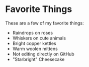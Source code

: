 # Favorite Things

These are a few of my favorite things:

- Raindrops on roses
- Whiskers on cute animals
- Bright copper kettles
- Warm woolen mittens
- Not editing directly on GitHub
- "Starbright" Cheesecake
